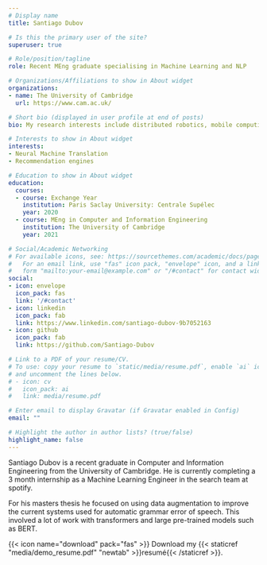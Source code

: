 ```yaml
---
# Display name
title: Santiago Dubov

# Is this the primary user of the site?
superuser: true

# Role/position/tagline
role: Recent MEng graduate specialising in Machine Learning and NLP

# Organizations/Affiliations to show in About widget
organizations:
- name: The University of Cambridge
  url: https://www.cam.ac.uk/

# Short bio (displayed in user profile at end of posts)
bio: My research interests include distributed robotics, mobile computing and programmable matter.

# Interests to show in About widget
interests:
- Neural Machine Translation
- Recommendation engines

# Education to show in About widget
education:
  courses:
  - course: Exchange Year
    institution: Paris Saclay University: Centrale Supélec
    year: 2020
  - course: MEng in Computer and Information Engineering
    institution: The University of Cambridge
    year: 2021

# Social/Academic Networking
# For available icons, see: https://sourcethemes.com/academic/docs/page-builder/#icons
#   For an email link, use "fas" icon pack, "envelope" icon, and a link in the
#   form "mailto:your-email@example.com" or "/#contact" for contact widget.
social:
- icon: envelope
  icon_pack: fas
  link: '/#contact'
- icon: linkedin
  icon_pack: fab
  link: https://www.linkedin.com/santiago-dubov-9b7052163
- icon: github
  icon_pack: fab
  link: https://github.com/Santiago-Dubov

# Link to a PDF of your resume/CV.
# To use: copy your resume to `static/media/resume.pdf`, enable `ai` icons in `params.toml`, 
# and uncomment the lines below.
# - icon: cv
#   icon_pack: ai
#   link: media/resume.pdf

# Enter email to display Gravatar (if Gravatar enabled in Config)
email: ""

# Highlight the author in author lists? (true/false)
highlight_name: false
---
```


Santiago Dubov is a recent graduate in Computer and Information Engineering from the University of Cambridge. He is currently completing a 3 month internship as a Machine Learning Engineer in the search team at spotify. 

For his masters thesis he focused on using data augmentation to improve the current systems used for automatic grammar error of speech. This involved a lot of work with transformers and large pre-trained models such as BERT. 

{{< icon name="download" pack="fas" >}} Download my {{< staticref "media/demo_resume.pdf" "newtab" >}}resumé{{< /staticref >}}.
